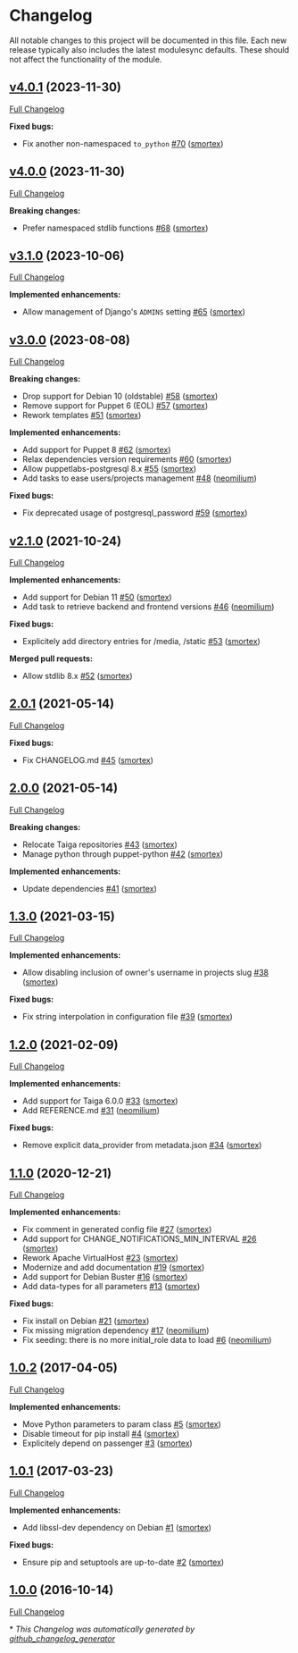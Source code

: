# Changelog

All notable changes to this project will be documented in this file.
Each new release typically also includes the latest modulesync defaults.
These should not affect the functionality of the module.

## [v4.0.1](https://github.com/opus-codium/puppet-taiga/tree/v4.0.1) (2023-11-30)

[Full Changelog](https://github.com/opus-codium/puppet-taiga/compare/v4.0.0...v4.0.1)

**Fixed bugs:**

- Fix another non-namespaced `to_python` [\#70](https://github.com/opus-codium/puppet-taiga/pull/70) ([smortex](https://github.com/smortex))

## [v4.0.0](https://github.com/opus-codium/puppet-taiga/tree/v4.0.0) (2023-11-30)

[Full Changelog](https://github.com/opus-codium/puppet-taiga/compare/v3.1.0...v4.0.0)

**Breaking changes:**

- Prefer namespaced stdlib functions [\#68](https://github.com/opus-codium/puppet-taiga/pull/68) ([smortex](https://github.com/smortex))

## [v3.1.0](https://github.com/opus-codium/puppet-taiga/tree/v3.1.0) (2023-10-06)

[Full Changelog](https://github.com/opus-codium/puppet-taiga/compare/v3.0.0...v3.1.0)

**Implemented enhancements:**

- Allow management of Django's `ADMINS` setting [\#65](https://github.com/opus-codium/puppet-taiga/pull/65) ([smortex](https://github.com/smortex))

## [v3.0.0](https://github.com/opus-codium/puppet-taiga/tree/v3.0.0) (2023-08-08)

[Full Changelog](https://github.com/opus-codium/puppet-taiga/compare/v2.1.0...v3.0.0)

**Breaking changes:**

- Drop support for Debian 10 \(oldstable\) [\#58](https://github.com/opus-codium/puppet-taiga/pull/58) ([smortex](https://github.com/smortex))
- Remove support for Puppet 6 \(EOL\) [\#57](https://github.com/opus-codium/puppet-taiga/pull/57) ([smortex](https://github.com/smortex))
- Rework templates [\#51](https://github.com/opus-codium/puppet-taiga/pull/51) ([smortex](https://github.com/smortex))

**Implemented enhancements:**

- Add support for Puppet 8 [\#62](https://github.com/opus-codium/puppet-taiga/pull/62) ([smortex](https://github.com/smortex))
- Relax dependencies version requirements [\#60](https://github.com/opus-codium/puppet-taiga/pull/60) ([smortex](https://github.com/smortex))
- Allow puppetlabs-postgresql 8.x [\#55](https://github.com/opus-codium/puppet-taiga/pull/55) ([smortex](https://github.com/smortex))
- Add tasks to ease users/projects management [\#48](https://github.com/opus-codium/puppet-taiga/pull/48) ([neomilium](https://github.com/neomilium))

**Fixed bugs:**

- Fix deprecated usage of postgresql\_password [\#59](https://github.com/opus-codium/puppet-taiga/pull/59) ([smortex](https://github.com/smortex))

## [v2.1.0](https://github.com/opus-codium/puppet-taiga/tree/v2.1.0) (2021-10-24)

[Full Changelog](https://github.com/opus-codium/puppet-taiga/compare/2.0.1...v2.1.0)

**Implemented enhancements:**

- Add support for Debian 11 [\#50](https://github.com/opus-codium/puppet-taiga/pull/50) ([smortex](https://github.com/smortex))
- Add task to retrieve backend and frontend versions [\#46](https://github.com/opus-codium/puppet-taiga/pull/46) ([neomilium](https://github.com/neomilium))

**Fixed bugs:**

- Explicitely add directory entries for /media, /static [\#53](https://github.com/opus-codium/puppet-taiga/pull/53) ([smortex](https://github.com/smortex))

**Merged pull requests:**

- Allow stdlib 8.x [\#52](https://github.com/opus-codium/puppet-taiga/pull/52) ([smortex](https://github.com/smortex))

## [2.0.1](https://github.com/opus-codium/puppet-taiga/tree/2.0.1) (2021-05-14)

[Full Changelog](https://github.com/opus-codium/puppet-taiga/compare/2.0.0...2.0.1)

**Fixed bugs:**

- Fix CHANGELOG.md [\#45](https://github.com/opus-codium/puppet-taiga/pull/45) ([smortex](https://github.com/smortex))

## [2.0.0](https://github.com/opus-codium/puppet-taiga/tree/2.0.0) (2021-05-14)

[Full Changelog](https://github.com/opus-codium/puppet-taiga/compare/1.3.0...2.0.0)

**Breaking changes:**

- Relocate Taiga repositories [\#43](https://github.com/opus-codium/puppet-taiga/pull/43) ([smortex](https://github.com/smortex))
- Manage python through puppet-python [\#42](https://github.com/opus-codium/puppet-taiga/pull/42) ([smortex](https://github.com/smortex))

**Implemented enhancements:**

- Update dependencies [\#41](https://github.com/opus-codium/puppet-taiga/pull/41) ([smortex](https://github.com/smortex))

## [1.3.0](https://github.com/opus-codium/puppet-taiga/tree/1.3.0) (2021-03-15)

[Full Changelog](https://github.com/opus-codium/puppet-taiga/compare/1.2.0...1.3.0)

**Implemented enhancements:**

- Allow disabling inclusion of owner's username in projects slug [\#38](https://github.com/opus-codium/puppet-taiga/pull/38) ([smortex](https://github.com/smortex))

**Fixed bugs:**

- Fix string interpolation in configuration file [\#39](https://github.com/opus-codium/puppet-taiga/pull/39) ([smortex](https://github.com/smortex))

## [1.2.0](https://github.com/opus-codium/puppet-taiga/tree/1.2.0) (2021-02-09)

[Full Changelog](https://github.com/opus-codium/puppet-taiga/compare/1.1.0...1.2.0)

**Implemented enhancements:**

- Add support for Taiga 6.0.0 [\#33](https://github.com/opus-codium/puppet-taiga/pull/33) ([smortex](https://github.com/smortex))
- Add REFERENCE.md [\#31](https://github.com/opus-codium/puppet-taiga/pull/31) ([neomilium](https://github.com/neomilium))

**Fixed bugs:**

- Remove explicit data\_provider from metadata.json [\#34](https://github.com/opus-codium/puppet-taiga/pull/34) ([smortex](https://github.com/smortex))

## [1.1.0](https://github.com/opus-codium/puppet-taiga/tree/1.1.0) (2020-12-21)

[Full Changelog](https://github.com/opus-codium/puppet-taiga/compare/1.0.2...1.1.0)

**Implemented enhancements:**

- Fix comment in generated config file [\#27](https://github.com/opus-codium/puppet-taiga/pull/27) ([smortex](https://github.com/smortex))
- Add support for CHANGE\_NOTIFICATIONS\_MIN\_INTERVAL [\#26](https://github.com/opus-codium/puppet-taiga/pull/26) ([smortex](https://github.com/smortex))
- Rework Apache VirtualHost [\#23](https://github.com/opus-codium/puppet-taiga/pull/23) ([smortex](https://github.com/smortex))
- Modernize and add documentation [\#19](https://github.com/opus-codium/puppet-taiga/pull/19) ([smortex](https://github.com/smortex))
- Add support for Debian Buster [\#16](https://github.com/opus-codium/puppet-taiga/pull/16) ([smortex](https://github.com/smortex))
- Add data-types for all parameters [\#13](https://github.com/opus-codium/puppet-taiga/pull/13) ([smortex](https://github.com/smortex))

**Fixed bugs:**

- Fix install on Debian [\#21](https://github.com/opus-codium/puppet-taiga/pull/21) ([smortex](https://github.com/smortex))
- Fix missing migration dependency [\#17](https://github.com/opus-codium/puppet-taiga/pull/17) ([neomilium](https://github.com/neomilium))
- Fix seeding: there is no more initial\_role data to load [\#6](https://github.com/opus-codium/puppet-taiga/pull/6) ([neomilium](https://github.com/neomilium))

## [1.0.2](https://github.com/opus-codium/puppet-taiga/tree/1.0.2) (2017-04-05)

[Full Changelog](https://github.com/opus-codium/puppet-taiga/compare/1.0.1...1.0.2)

**Implemented enhancements:**

- Move Python parameters to param class [\#5](https://github.com/opus-codium/puppet-taiga/pull/5) ([smortex](https://github.com/smortex))
- Disable timeout for pip install [\#4](https://github.com/opus-codium/puppet-taiga/pull/4) ([smortex](https://github.com/smortex))
- Explicitely depend on passenger [\#3](https://github.com/opus-codium/puppet-taiga/pull/3) ([smortex](https://github.com/smortex))

## [1.0.1](https://github.com/opus-codium/puppet-taiga/tree/1.0.1) (2017-03-23)

[Full Changelog](https://github.com/opus-codium/puppet-taiga/compare/1.0.0...1.0.1)

**Implemented enhancements:**

- Add libssl-dev dependency on Debian [\#1](https://github.com/opus-codium/puppet-taiga/pull/1) ([smortex](https://github.com/smortex))

**Fixed bugs:**

- Ensure pip and setuptools are up-to-date [\#2](https://github.com/opus-codium/puppet-taiga/pull/2) ([smortex](https://github.com/smortex))

## [1.0.0](https://github.com/opus-codium/puppet-taiga/tree/1.0.0) (2016-10-14)

[Full Changelog](https://github.com/opus-codium/puppet-taiga/compare/55619003c02ae456d01a395540bd6675d8c60c8c...1.0.0)



\* *This Changelog was automatically generated by [github_changelog_generator](https://github.com/github-changelog-generator/github-changelog-generator)*
